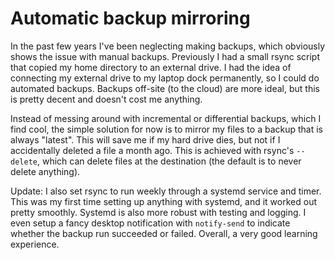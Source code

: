 # Automatic backup mirroring

In the past few years I've been neglecting making backups, which obviously shows the issue with manual backups. Previously I had a small rsync script that copied my home directory to an external drive. I had the idea of connecting my external drive to my laptop dock permanently, so I could do automated backups. Backups off-site (to the cloud) are more ideal, but this is pretty decent and doesn't cost me anything.

Instead of messing around with incremental or differential backups, which I find cool, the simple solution for now is to mirror my files to a backup that is always "latest". This will save me if my hard drive dies, but not if I accidentally deleted a file a month ago. This is achieved with rsync's `--delete`, which can delete files at the destination (the default is to never delete anything). 

Update: I also set rsync to run weekly through a systemd service and timer. This was my first time setting up anything with systemd, and it worked out pretty smoothly. Systemd is also more robust with testing and logging. I even setup a fancy desktop notification with `notify-send` to indicate whether the backup run succeeded or failed. Overall, a very good learning experience. 
 
